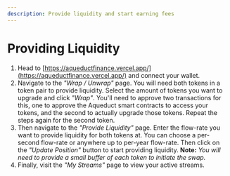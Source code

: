 ```yaml
---
description: Provide liquidity and start earning fees
---
```


# Providing Liquidity



1. Head to [https://aqueductfinance.vercel.app/](https://aqueductfinance.vercel.app/) and connect your wallet.
2. Navigate to the _"Wrap / Unwrap"_ page. You will need both tokens in a token pair to provide liquidity. Select the amount of tokens you want to upgrade and click _"Wrap"_. You'll need to approve two transactions for this, one to approve the Aqueduct smart contracts to access your tokens, and the second to actually upgrade those tokens. Repeat the steps again for the second token.
3. Then navigate to the _"Provide Liquidity"_ page. Enter the flow-rate you want to provide liquidity for both tokens at. You can choose a per-second flow-rate or anywhere up to per-year flow-rate. Then click on the _"Update Position"_ button to start providing liquidity. **Note:** _You will need to provide a small buffer of each token to initiate the swap._
4. Finally, visit the _"My Streams"_ page to view your active streams.
